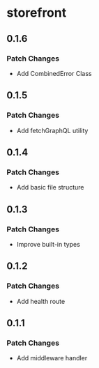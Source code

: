 # storefront

## 0.1.6

### Patch Changes

- Add CombinedError Class

## 0.1.5

### Patch Changes

- Add fetchGraphQL utility

## 0.1.4

### Patch Changes

- Add basic file structure

## 0.1.3

### Patch Changes

- Improve built-in types

## 0.1.2

### Patch Changes

- Add health route

## 0.1.1

### Patch Changes

- Add middleware handler
